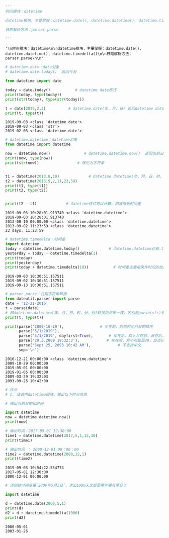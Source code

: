 ```python
'''
时间模块：datetime

datetime模块，主要掌握：datetime.date(), datetime.datetime(), datetime.timedelta()

日期解析方法：parser.parse

'''
```




    '\n时间模块：datetime\n\ndatetime模块，主要掌握：datetime.date(), datetime.datetime(), datetime.timedelta()\n\n日期解析方法：parser.parse\n\n'




```python
# datetime.date：date对象  
# datetime.date.today()  返回今日

from datetime import date

today = date.today()           # datetime date格式
print(today, type(today))
print(str(today), type(str(today)))

t = date(2019,2,3)          # datetime.date(年，月，日) 返回datetime date格式的日期
print(t, type(t))
```

    2019-09-03 <class 'datetime.date'>
    2019-09-03 <class 'str'>
    2019-02-03 <class 'datetime.date'>
    


```python
# datetime.datetime：datetime对象
from datetime import datetime

now = datetime.now()               # datetime.datetime.now()  返回当前日期和时间  datetime.datetime类格式
print(now, type(now))
print(str(now))                 # 转化为字符串


t1 = datetime(2013,8,10)             # datetime.datetime(年，月，日，时，分，秒)  返回datetime.datetime类格式的日期和时间
t2 = datetime(2013,9,2,11,23,59)
print(t1, type(t1))
print(t2, type(t2))


print(t2 - t1)             # datetime格式可以计算，相减得到时间差
```

    2019-09-03 10:28:01.913740 <class 'datetime.datetime'>
    2019-09-03 10:28:01.913740
    2013-08-10 00:00:00 <class 'datetime.datetime'>
    2013-09-02 11:23:59 <class 'datetime.datetime'>
    23 days, 11:23:59
    


```python
# datetime.timedelta：时间差
import datetime
today = datetime.datetime.today()             # datetime.datetime也有.today()方法
yesterday = today - datetime.timedelta(1)
print(today)
print(yesterday)
print(today + datetime.timedelta(10))           # 时间差主要用来作时间的加减法
```

    2019-09-03 10:30:51.157511
    2019-09-02 10:30:51.157511
    2019-09-13 10:30:51.157511
    


```python
# parser.parse：日期字符串转换
from dateutil.parser import parse
date = '12-21-2016'
t = parse(date)    
# 和datetime.datetime(年，月，日，时，分，秒)转换的结果一样，区别是parse(str)参数是字符串，datetime.datetime()参数是直接输入逗号分隔的数字
print(t, type(t))

print(parse('2009-10-29'),                # 年在前，则依照年月日的顺序
      parse('5/1/2019'),
      parse('5/1/2019', dayfirst=True),       # 年在后，默认月在前，日在后，可以通过dayfirst=True来改变
      parse('29.3.2009 19:32:3'),            # 年在后，月不可能是29，自动识别日月
      parse('Sept 25, 2093 10:42 AM'),            # 不支持中文
      sep='\n')
```

    2016-12-21 00:00:00 <class 'datetime.datetime'>
    2009-10-29 00:00:00
    2019-05-01 00:00:00
    2019-01-05 00:00:00
    2009-03-29 19:32:03
    2093-09-25 10:42:00
    


```python
# 作业
# 1. 请调用datetime模块，输出以下时间信息

# 输出当前日期和时间

import datetime
now = datetime.datetime.now()
print(now)

# 输出时间：2017-05-01 12:30:00
time1 = datetime.datetime(2017,5,1,12,30)
print(time1)

# 输出时间 ： 2000-12-01 00：00：00
time2 = datetime.datetime(2000,12,1)
print(time2)
```

    2019-09-03 10:54:22.554774
    2017-05-01 12:30:00
    2000-12-01 00:00:00
    


```python
# 请创建时间变量‘2000年5月1日’，求出1000天之后是哪年哪月哪日？

import datetime

d = datetime.date(2000,5,1)
print(d)
d2 = d + datetime.timedelta(1000)
print(d2)
```

    2000-05-01
    2003-01-26
    
